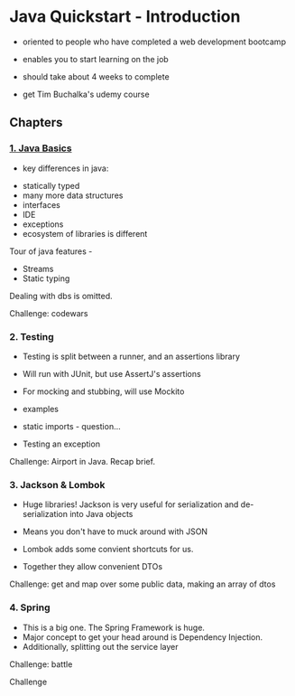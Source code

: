 # Java Quickstart - Introduction

* oriented to people who have completed a web development bootcamp
* enables you to start learning on the job
* should take about 4 weeks to complete

* get Tim Buchalka's udemy course

## Chapters

### [1. Java Basics](https://github.com/oscar-barlow/java-quickstart/tree/master/1-basics)
* key differences in java:
- statically typed
- many more data structures
- interfaces
- IDE
- exceptions
- ecosystem of libraries is different

Tour of java features -

* Streams
* Static typing

Dealing with dbs is omitted.

Challenge: codewars
 
### 2. Testing

* Testing is split between a runner, and an assertions library
* Will run with JUnit, but use AssertJ's assertions
* For mocking and stubbing, will use Mockito

* examples

- static imports - question...

* Testing an exception

Challenge: Airport in Java. Recap brief.

### 3. Jackson & Lombok

* Huge libraries! Jackson is very useful for serialization and de-serialization into Java objects
* Means you don't have to muck around with JSON

* Lombok adds some convient shortcuts for us.

* Together they allow convenient DTOs

Challenge: get and map over some public data, making an array of dtos

### 4. Spring

* This is a big one. The Spring Framework is huge. 
* Major concept to get your head around is Dependency Injection.
* Additionally, splitting out the service layer

Challenge: battle

Challenge
